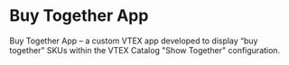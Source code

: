 # Buy Together App
Buy Together App – a custom VTEX app developed to display “buy together” SKUs within the VTEX Catalog "Show Together" configuration.
